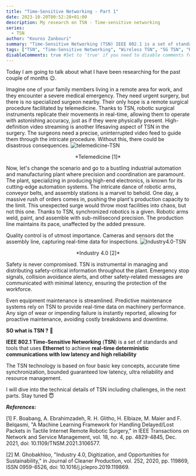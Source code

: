 ```yaml
---
title: "Time-Sensitive Networking - Part 1"
date: 2023-10-20T00:52:28+01:00
description: My research on TSN - Time-sensitive networking
series:
  - TSN
author: "Kouros Zanbouri"
summary: "Time-Sensitive Networking (TSN) IEEE 802.1 is a set of standards and tools that uses Ethernet to achieve real-time deterministic communications with low latency and high reliability. The TSN technology is based on four basic key concepts, accurate time synchronization, bounded guaranteed low latency, ultra reliability and resource management."
tags: ["TSN", "Time-Sensitive Networking", "Wireless TSN", "5G TSN", "Real-time Communication", "Wireless Networks", "Low Latency", "Deterministic communication", "high reliability"]
disableComments: true #Set to 'true' if you need to disable comments for any post 
---
```


Today I am going to talk about what I have been researching for the past couple of months :wink:.

Imagine one of your family members living in a remote area for work, and they encounter a severe medical emergency. They need urgent surgery, but there is no specialized surgeon nearby. Their only hope is a remote surgical procedure facilitated by telemedicine. Thanks to TSN, robotic surgical instruments replicate their movements in real-time, allowing them to operate with astonishing accuracy, just as if they were physically present. High-definition video streaming is another lifesaving aspect of TSN in the surgery. The surgeons need a precise, uninterrupted video feed to guide them through the intricate procedure. Without this, there could be disastrous consequences.
![telemedicine-TSN](/post-images/postEn_3A1.jpg)
<p align="center">*Telemedicine [1]*</p>

Now, let's change the scenario and go to a bustling industrial automation and manufacturing plant where precision and coordination are paramount. The plant, specializing in producing high-end electronics, is known for its cutting-edge automation systems. The intricate dance of robotic arms, conveyor belts, and assembly stations is a marvel to behold. One day, a massive rush of orders comes in, pushing the plant's production capacity to the limit. This unexpected surge would throw most facilities into chaos, but not this one. Thanks to TSN, synchronized robotics is a given. Robotic arms weld, paint, and assemble with sub-millisecond precision. The production line maintains its pace, unaffected by the added pressure.

Quality control is of utmost importance. Cameras and sensors dot the assembly line, capturing real-time data for inspections.
![Industry4.0-TSN](/post-images/postEn_3A2.jpg)
<p align="center">*Industry 4.0 [2]*</p>

Safety is never compromised. TSN is instrumental in managing and distributing safety-critical information throughout the plant. Emergency stop signals, collision avoidance alerts, and other safety-related messages are communicated with minimal latency, ensuring the protection of the workforce.

Even equipment maintenance is streamlined. Predictive maintenance systems rely on TSN to provide real-time data on machinery performance. Any sign of wear or impending failure is instantly reported, allowing for proactive maintenance, avoiding costly breakdowns and downtime.

**SO what is TSN ?** :cowboy_hat_face:

**IEEE 802.1 Time-Sensitive Networking** (**TSN**) is a set of standards and tools that uses **Ethernet** to achieve **real-time deterministic communications with low latency and high reliability**

The TSN technology is based on four basic key concepts, accurate time synchronization, bounded guaranteed low latency, ultra reliability and resource management.


I will dive into the technical details of TSN including challenges, in the next parts. Stay tuned :innocent:

***References:***

[1] F. Boabang, A. Ebrahimzadeh, R. H. Glitho, H. Elbiaze, M. Maier and F. Belqasmi, "A Machine Learning Framework for Handling Delayed/Lost Packets in Tactile Internet Remote Robotic Surgery," in IEEE Transactions on Network and Service Management, vol. 18, no. 4, pp. 4829-4845, Dec. 2021, doi: 10.1109/TNSM.2021.3106577.

[2] M. Ghobakhloo, "Industry 4.0, Digitization, and Opportunities for Sustainability," in Journal of Cleaner Production, vol. 252, 2020, pp. 119869, ISSN 0959-6526, doi: 10.1016/j.jclepro.2019.119869.